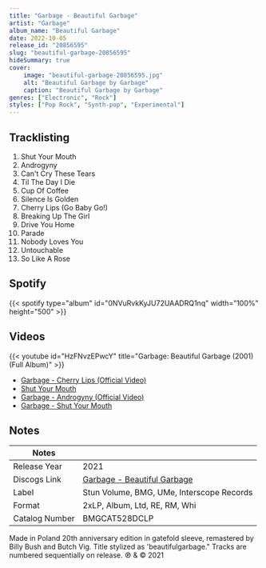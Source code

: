 ```yaml
---
title: "Garbage - Beautiful Garbage"
artist: "Garbage"
album_name: "Beautiful Garbage"
date: 2022-10-05
release_id: "20856595"
slug: "beautiful-garbage-20856595"
hideSummary: true
cover:
    image: "beautiful-garbage-20856595.jpg"
    alt: "Beautiful Garbage by Garbage"
    caption: "Beautiful Garbage by Garbage"
genres: ["Electronic", "Rock"]
styles: ["Pop Rock", "Synth-pop", "Experimental"]
---
```

## Tracklisting
1. Shut Your Mouth
2. Androgyny
3. Can't Cry These Tears
4. Til The Day I Die
5. Cup Of Coffee
6. Silence Is Golden
7. Cherry Lips (Go Baby Go!)
8. Breaking Up The Girl
9. Drive You Home
10. Parade
11. Nobody Loves You
12. Untouchable
13. So Like A Rose
## Spotify
{{< spotify type="album" id="0NVuRvkKyJU72UAADRQ1nq" width="100%" height="500" >}}

## Videos
{{< youtube id="HzFNvzEPwcY" title="Garbage: Beautiful Garbage (2001) (Full Album)" >}}
- [Garbage - Cherry Lips (Official Video)](https://www.youtube.com/watch?v=Cy1LdAaGASw)
- [Shut Your Mouth](https://www.youtube.com/watch?v=WmtLvjMzTFw)
- [Garbage - Androgyny (Official Video)](https://www.youtube.com/watch?v=hVs6Fekh0RY)
- [Garbage - Shut Your Mouth](https://www.youtube.com/watch?v=ptr5CpFM2uI)

## Notes
| Notes          |             |
| ---------------| ----------- |
| Release Year   | 2021 |
| Discogs Link   | [Garbage - Beautiful Garbage](https://www.discogs.com/release/20856595-Garbage-Beautiful-Garbage) |
| Label          | Stun Volume, BMG, UMe, Interscope Records |
| Format         | 2xLP, Album, Ltd, RE, RM, Whi |
| Catalog Number | BMGCAT528DCLP |

Made in Poland  20th anniversary edition in gatefold sleeve, remastered by Billy Bush and Butch Vig.  Title stylized as 'beautifulgarbage."  Tracks are numbered sequentially on release.  ℗ & © 2021
